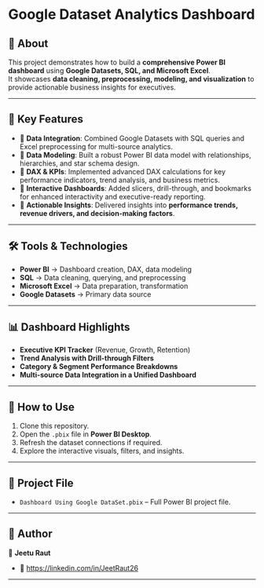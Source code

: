# Google Dataset Analytics Dashboard

## 📌 About
This project demonstrates how to build a **comprehensive Power BI dashboard** using **Google Datasets, SQL, and Microsoft Excel**.  
It showcases **data cleaning, preprocessing, modeling, and visualization** to provide actionable business insights for executives.  

---

## 🎯 Key Features
- 🔹 **Data Integration**: Combined Google Datasets with SQL queries and Excel preprocessing for multi-source analytics.  
- 🔹 **Data Modeling**: Built a robust Power BI data model with relationships, hierarchies, and star schema design.  
- 🔹 **DAX & KPIs**: Implemented advanced DAX calculations for key performance indicators, trend analysis, and business metrics.  
- 🔹 **Interactive Dashboards**: Added slicers, drill-through, and bookmarks for enhanced interactivity and executive-ready reporting.  
- 🔹 **Actionable Insights**: Delivered insights into **performance trends, revenue drivers, and decision-making factors**.  

---

## 🛠️ Tools & Technologies
- **Power BI** → Dashboard creation, DAX, data modeling  
- **SQL** → Data cleaning, querying, and preprocessing  
- **Microsoft Excel** → Data preparation, transformation  
- **Google Datasets** → Primary data source  

---

## 📊 Dashboard Highlights
- **Executive KPI Tracker** (Revenue, Growth, Retention)  
- **Trend Analysis with Drill-through Filters**  
- **Category & Segment Performance Breakdowns**  
- **Multi-source Data Integration in a Unified Dashboard**  

---

## 🚀 How to Use
1. Clone this repository.  
2. Open the `.pbix` file in **Power BI Desktop**.  
3. Refresh the dataset connections if required.  
4. Explore the interactive visuals, filters, and insights.  

---

## 📂 Project File
- `Dashboard Using Google DataSet.pbix` – Full Power BI project file.  

---

## 📌 Author
👤 **Jeetu Raut**   
- 🔗 https://linkedin.com/in/JeetRaut26
 
---
